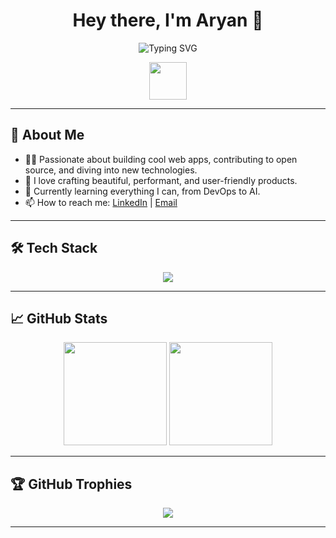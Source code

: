<!-- Stylish GitHub Profile README for Aryanj33 -->

<h1 align="center">Hey there, I'm Aryan 👋</h1>
<p align="center">
  <img src="https://readme-typing-svg.demolab.com?font=Fira+Code&pause=1000&color=00FB9A&vCenter=true&width=435&lines=Full+Stack+Developer;Open+Source+Enthusiast;Lifelong+Learner;Tech+Lover+%F0%9F%92%BB" alt="Typing SVG" />
</p>

<p align="center">
  <img src="https://github.com/Aryanj33/Aryanj33/blob/main/assets/wave.gif" width="60px"/>
</p>

---

## 🚀 About Me

- 🧑‍💻 Passionate about building cool web apps, contributing to open source, and diving into new technologies.
- 🎨 I love crafting beautiful, performant, and user-friendly products.
- 🌱 Currently learning everything I can, from DevOps to AI.
- 📫 How to reach me: [LinkedIn]([https://www.linkedin.com/in/aryanwuw//](https://www.linkedin.com/in/aryanwuw/)) | [Email](mailto:aryankushwahno01@gmail.com)

---

## 🛠️ Tech Stack

<p align="center">
  <img src="https://skillicons.dev/icons?i=js,ts,react,nextjs,nodejs,express,python,django,flask,java,spring,cpp,html,css,tailwind,bootstrap,mongodb,mysql,postgres,redis,graphql,prisma,git,github,linux,docker,kubernetes,aws,gcp,azure,figma" />
</p>

---

## 📈 GitHub Stats

<div align="center">
  <img src="https://github-readme-stats.vercel.app/api?username=Aryanj33&show_icons=true&theme=radical&hide_border=true&count_private=true" height="165"/>
  <img src="https://github-readme-stats.vercel.app/api/top-langs/?username=Aryanj33&layout=compact&theme=radical&hide_border=true" height="165"/>
</div>

---

## 🏆 GitHub Trophies

<p align="center">
  <img src="https://github-profile-trophy.vercel.app/?username=Aryanj33&theme=discord&no-frame=true&column=7" />
</p>

---



